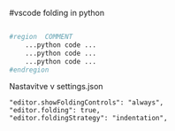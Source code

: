 #vscode folding in python

```python

#region  COMMENT
    ...python code ...
    ...python code ...
    ...python code ...
#endregion

```

Nastavitve v settings.json

```
"editor.showFoldingControls": "always",
"editor.folding": true,
"editor.foldingStrategy": "indentation",
```

